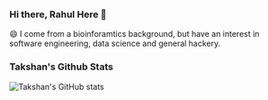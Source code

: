 ### Hi there, Rahul Here 👋


😄 I come from a bioinforamtics background, but have an interest in software engineering, data science and general hackery.



### Takshan's Github Stats

![Takshan's GitHub stats](https://github-readme-stats.vercel.app/api?username=Takshan&show_icons=true&count_private=true&theme=dracula)
